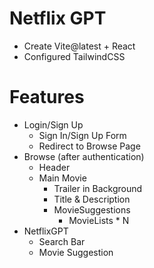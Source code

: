 # Netflix GPT

- Create Vite@latest + React
- Configured TailwindCSS

# Features

- Login/Sign Up
  - Sign In/Sign Up Form
  - Redirect to Browse Page
- Browse (after authentication)
  - Header
  - Main Movie
    - Trailer in Background
    - Title & Description
    - MovieSuggestions
      - MovieLists \* N
- NetflixGPT
  - Search Bar
  - Movie Suggestion
